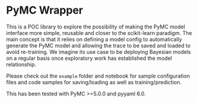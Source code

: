 # PyMC Wrapper

This is a POC library to explore the possibility of making the PyMC model interface more simple, reusable and closer to the scikit-learn paradigm. The main concept is that it relies on defining a model config to automatically generate the PyMC model and allowing the trace to be saved and loaded to avoid re-training. We imagine its use case to be deploying Bayesian models on a regular basis once exploratory work has established the model relationship.

Please check out the `example` folder and notebook for sample configuration files and code samples for saving/loading as well as training/prediction.

This has been tested with PyMC >=5.0.0 and pyyaml 6.0.
